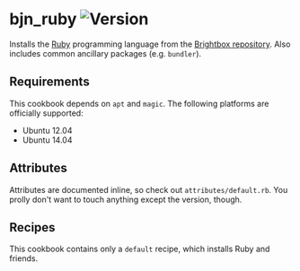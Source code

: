 # bjn_ruby ![Version](https://img.shields.io/cookbook/v/bjn_ruby.svg?style=flat-square)

Installs the [Ruby](https://www.ruby-lang.org/en/) programming language from
the [Brightbox repository](https://launchpad.net/~brightbox/+archive/ubuntu/ruby-ng).
Also includes common ancillary packages (e.g. `bundler`).

## Requirements

This cookbook depends on `apt` and `magic`. The following platforms are
officially supported:

* Ubuntu 12.04
* Ubuntu 14.04

## Attributes

Attributes are documented inline, so check out `attributes/default.rb`. You
prolly don't want to touch anything except the version, though.

## Recipes

This cookbook contains only a `default` recipe, which installs Ruby and friends.